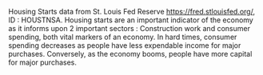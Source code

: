 Housing Starts data from St. Louis Fed Reserve https://fred.stlouisfed.org/, ID : HOUSTNSA. Housing starts are an important indicator of the economy as it informs upon 2 important sectors : Construction work and consumer spending, both vital markers of an economy. In hard times, consumer spending decreases as people have less expendable income for major purchases. Conversely, as the economy booms, people have more capital for major purchases.
